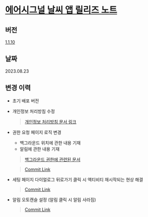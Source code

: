 __<h1>[에어시그널 날씨 앱 릴리즈 노트](https://github.com/tekken5953/AS_Cloud_App/blob/master/release_note.md)</a></h1>__

<h2>버전</h2>

[1.1.10](https://play.google.com/store/apps/details?id=app.airsignal.weather)

<h2>날짜</h2>
2023.08.23

<h2>변경 이력</h2>

- 초기 배포 버전

- 개인정보 처리방침 수정
  > [개인정보 처리방침 문서 링크](https://docs.google.com/document/d/1l_XYxUKZzKGRJXV8I7ZXFdaSr8MhoOQeQpumpBbeCPU/edit)

- 권한 요청 페이지 로직 변경 
  - 백그라운드 위치에 관한 내용 기재 
  - 알림에 관한 내용 기재
  > [백그라운드 권한에 관련된 문서](https://developer.android.com/privacy/best-practices)
  
  > [Commit Link](https://github.com/tekken5953/AS_Cloud_App/pull/73#issue-1858570986)
  
- 세팅 페이지 다이얼로그 뒤로가기 클릭 시 액티비티 재시작되는 현상 해결
  > [Commit Link](https://github.com/tekken5953/AS_Cloud_App/pull/76#issue-1862827422)
  
- 알림 오토캔슬 설정 (알림 클릭 시 알림 사라짐)
  > [Commit Link](https://github.com/tekken5953/AS_Cloud_App/commit/03e0694050984f5960159c6e8055c24bc1beb122)






